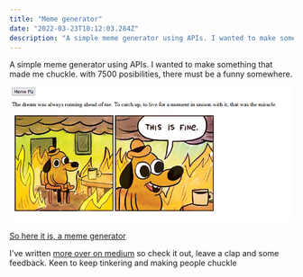 ```yaml
---
title: "Meme generator"
date: "2022-03-23T10:12:03.284Z"
description: "A simple meme generator using APIs. I wanted to make something that made me chuckle. with 7500 posibilities, there must be a funny somewhere."
---
```

A simple meme generator using APIs. I wanted to make something that made me chuckle. with 7500 posibilities, there must be a funny somewhere.

![An image of a meme-generator in action. It’s a little bit funny.](./meme-generator002.png)

[So here it is, a meme generator](https://hamsall.github.io/meme-generator/)

I've written [more over on medium](https://hamsall.medium.com/meme-generator-a-covid-project-38384170c9d) so check it out, leave a clap and some feedback. Keen to keep tinkering and making people chuckle



